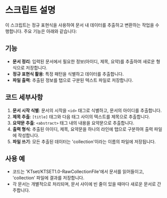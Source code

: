 # 스크립트 설명

이 스크립트는 정규 표현식을 사용하여 문서 내 데이터를 추출하고 변환하는 작업을 수행합니다. 주요 기능은 아래와 같습니다:

## 기능

- **문서 정리**: 입력된 문서에서 필요한 정보(아이디, 제목, 요약)를 추출하여 새로운 형식으로 저장합니다.
- **정규 표현식 활용**: 특정 패턴을 식별하고 데이터를 추출합니다.
- **파일 출력**: 추출된 정보를 탭으로 구분된 텍스트 파일로 저장합니다.

## 코드 세부사항

1. **문서 시작 식별**: 문서의 시작을 `<id>` 태그로 식별하고, 문서의 아이디를 추출합니다.
2. **제목 추출**: `[title]` 태그와 다음 태그 사이의 텍스트를 제목으로 추출합니다.
3. **요약문 추출**: `<abstract>` 태그 내의 내용을 요약문으로 추출합니다.
4. **출력 형식**: 추출된 아이디, 제목, 요약문을 하나의 라인에 탭으로 구분하여 출력 파일에 작성합니다.
5. **파일 쓰기**: 모든 추출된 데이터는 'collection'이라는 이름의 파일에 저장됩니다.

## 사용 예

- 코드는 'KTset/KTSET1.0-RawCollectionFile'에서 문서를 읽어들이고, 'collection' 파일에 결과를 저장합니다.
- 각 문서는 개별적으로 처리되며, 문서 사이에 빈 줄이 있을 때마다 새로운 문서로 간주합니다.

